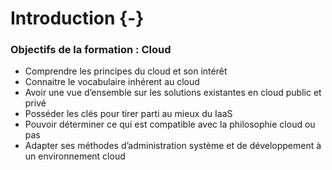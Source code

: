 # Introduction {-}

### Objectifs de la formation : Cloud

-   Comprendre les principes du cloud et son intérêt
-   Connaitre le vocabulaire inhérent au cloud
-   Avoir une vue d’ensemble sur les solutions existantes en cloud public et privé
-   Posséder les clés pour tirer parti au mieux du IaaS
-   Pouvoir déterminer ce qui est compatible avec la philosophie cloud ou pas
-   Adapter ses méthodes d’administration système et de développement à un environnement cloud

